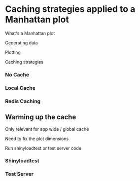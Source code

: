 # Caching strategies applied to a Manhattan plot

What's a Manhattan plot 


Generating data 

Plotting 



Caching strategies 


### No Cache


### Local Cache


### Redis Caching 



## Warming up the cache

Only relevant for app wide / global cache 

Need to fix the plot dimensions 

Run shinyloadtest or test server code 


### Shinyloadtest


### Test Server
